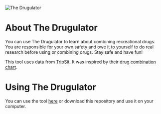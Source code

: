 ![The Drugulator](https://raw.githubusercontent.com/dillonjohnbrown/the-drugulator/master/logo.png "The Drugulator")

# About The Drugulator
You can use The Drugulator to learn about combining recreational drugs. You are responsible for your own safety and owe it to yourself to do real research before using or combining drugs. Stay safe and have fun!

This tool uses data from [TripSit](https://tripsit.me/combo_beta.json). It was inspired by their [drug combination chart](http://wiki.tripsit.me/wiki/Drug_combinations).

# Using The Drugulator
You can use the tool [here](https://dillonjohnbrown.github.io/the-drugulator/) or download this repository and use it on your computer.
